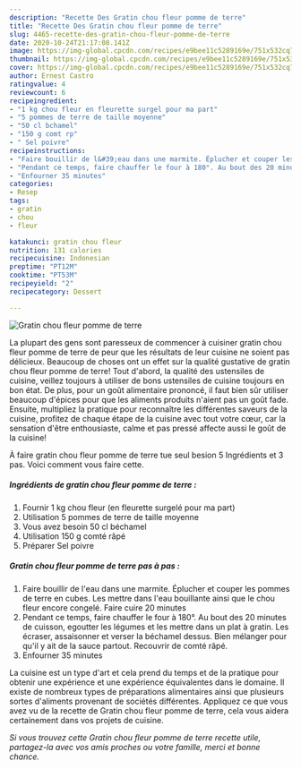 ```yaml
---
description: "Recette Des Gratin chou fleur pomme de terre"
title: "Recette Des Gratin chou fleur pomme de terre"
slug: 4465-recette-des-gratin-chou-fleur-pomme-de-terre
date: 2020-10-24T21:17:08.141Z
image: https://img-global.cpcdn.com/recipes/e9bee11c5289169e/751x532cq70/gratin-chou-fleur-pomme-de-terre-photo-principale-de-la-recette.jpg
thumbnail: https://img-global.cpcdn.com/recipes/e9bee11c5289169e/751x532cq70/gratin-chou-fleur-pomme-de-terre-photo-principale-de-la-recette.jpg
cover: https://img-global.cpcdn.com/recipes/e9bee11c5289169e/751x532cq70/gratin-chou-fleur-pomme-de-terre-photo-principale-de-la-recette.jpg
author: Ernest Castro
ratingvalue: 4
reviewcount: 6
recipeingredient:
- "1 kg chou fleur en fleurette surgel pour ma part"
- "5 pommes de terre de taille moyenne"
- "50 cl bchamel"
- "150 g comt rp"
- " Sel poivre"
recipeinstructions:
- "Faire bouillir de l&#39;eau dans une marmite. Éplucher et couper les pommes de terre en cubes. Les mettre dans l&#39;eau bouillante ainsi que le chou fleur encore congelé. Faire cuire 20 minutes"
- "Pendant ce temps, faire chauffer le four à 180°. Au bout des 20 minutes de cuisson, egoutter les légumes et les mettre dans un plat à gratin. Les écraser, assaisonner et verser la béchamel dessus. Bien mélanger pour qu&#39;il y ait de la sauce partout. Recouvrir de comté râpé."
- "Enfourner 35 minutes"
categories:
- Resep
tags:
- gratin
- chou
- fleur

katakunci: gratin chou fleur 
nutrition: 131 calories
recipecuisine: Indonesian
preptime: "PT12M"
cooktime: "PT53M"
recipeyield: "2"
recipecategory: Dessert

---
```



![Gratin chou fleur pomme de terre](https://img-global.cpcdn.com/recipes/e9bee11c5289169e/751x532cq70/gratin-chou-fleur-pomme-de-terre-photo-principale-de-la-recette.jpg)

La plupart des gens sont paresseux de commencer à cuisiner gratin chou fleur pomme de terre de peur que les résultats de leur cuisine ne soient pas délicieux. Beaucoup de choses ont un effet sur la qualité gustative de gratin chou fleur pomme de terre! Tout d'abord, la qualité des ustensiles de cuisine, veillez toujours à utiliser de bons ustensiles de cuisine toujours en bon état. De plus, pour un goût alimentaire prononcé, il faut bien sûr utiliser beaucoup d'épices pour que les aliments produits n'aient pas un goût fade. Ensuite, multipliez la pratique pour reconnaître les différentes saveurs de la cuisine, profitez de chaque étape de la cuisine avec tout votre cœur, car la sensation d'être enthousiaste, calme et pas pressé affecte aussi le goût de la cuisine!

<!--inarticleads1-->

À faire gratin chou fleur pomme de terre tue seul besion 5 Ingrédients et 3 pas. Voici comment vous faire cette.

##### Ingrédients de gratin chou fleur pomme de terre :

1. Fournir 1 kg chou fleur (en fleurette surgelé pour ma part)
1. Utilisation 5 pommes de terre de taille moyenne
1. Vous avez besoin 50 cl béchamel
1. Utilisation 150 g comté râpé
1. Préparer  Sel poivre




<!--inarticleads2-->

##### Gratin chou fleur pomme de terre pas à pas :

1. Faire bouillir de l&#39;eau dans une marmite. Éplucher et couper les pommes de terre en cubes. Les mettre dans l&#39;eau bouillante ainsi que le chou fleur encore congelé. Faire cuire 20 minutes
1. Pendant ce temps, faire chauffer le four à 180°. Au bout des 20 minutes de cuisson, egoutter les légumes et les mettre dans un plat à gratin. Les écraser, assaisonner et verser la béchamel dessus. Bien mélanger pour qu&#39;il y ait de la sauce partout. Recouvrir de comté râpé.
1. Enfourner 35 minutes




<!--inarticleads1-->

<p>
La cuisine est un type d'art et cela prend du temps et de la pratique pour obtenir une expérience et une expérience équivalentes dans le domaine. Il existe de nombreux types de préparations alimentaires ainsi que plusieurs sortes d'aliments provenant de sociétés différentes. Appliquez ce que vous avez vu de la recette de Gratin chou fleur pomme de terre, cela vous aidera certainement dans vos projets de cuisine.
</p>

<p>
<i>Si vous trouvez cette Gratin chou fleur pomme de terre recette utile, partagez-la avec vos amis proches ou votre famille, merci et bonne chance.</i>
</p>
